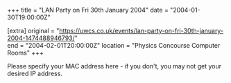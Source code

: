+++
title = "LAN Party on Fri 30th January 2004"
date = "2004-01-30T19:00:00Z"

[extra]
original = "https://uwcs.co.uk/events/lan-party-on-fri-30th-january-2004-1474488946793/"    
end = "2004-02-01T20:00:00Z"
location = "Physics Concourse Computer Rooms"
+++

Please specify your MAC address here - if you don't, you may not get your desired IP address.

